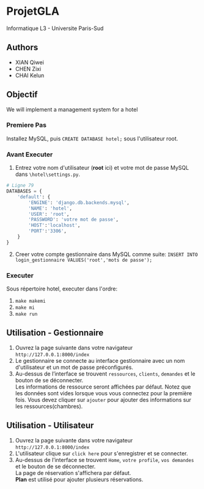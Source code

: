 # ProjetGLA
Informatique L3 - Universite Paris-Sud

## Authors
- XIAN Qiwei
- CHEN Zixi
- CHAI Kelun


## Objectif
We will implement a management system for a hotel

### Premiere Pas
Installez MySQL, puis `CREATE DATABASE hotel;` sous l'utilisateur root.

### Avant Executer
1. Entrez votre nom d'utilisateur (**root** ici) et votre mot de passe MySQL dans `\hotel\settings.py`.
```python
# Ligne 79
DATABASES = {
    'default': {
        'ENGINE': 'django.db.backends.mysql',
        'NAME': 'hotel',
        'USER': 'root',
        'PASSWORD': 'votre mot de passe',
        'HOST':'localhost',
        'PORT':'3306',
    }
}
```
2. Creer votre compte gestionnaire dans MySQL comme suite:
`INSERT INTO login_gestionnaire VALUES('root','mots de passe');`

### Executer
Sous répertoire hotel, executer dans l'ordre: 
1. `make makemi`
2. `make mi`
3. `make run`

## Utilisation - Gestionnaire
1. Ouvrez la page suivante dans votre navigateur<br>
`http://127.0.0.1:8000/index`
2. Le gestionnaire se connecte au interface gestionnaire avec un nom d'utilisateur et un mot de passe préconfigurés.
3. Au-dessus de l’interface se trouvent `ressources`, `clients`, `demandes` et le bouton de se déconnecter.<br>Les informations de ressource seront affichées par défaut. Notez que les données sont vides lorsque vous vous connectez pour la première fois. Vous devez cliquer sur `ajouter` pour ajouter des informations sur les ressources(chambres).

## Utilisation - Utilisateur
1. Ouvrez la page suivante dans votre navigateur<br>
`http://127.0.0.1:8000/index`<br>
2. L'utilisateur clique sur `click here` pour s'enregistrer et se connecter.
3. Au-dessus de l’interface se trouvent `Home`, `votre profile`, `vos demandes` et le bouton de se déconnecter.<br>La page de réservation s'affichera par défaut.<br>**Plan** est utilisé pour ajouter plusieurs réservations.
